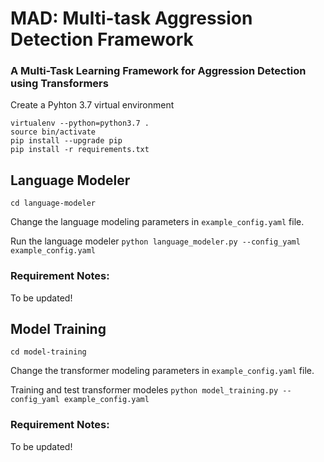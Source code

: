 # MAD: Multi-task Aggression Detection Framework

### A Multi-Task Learning Framework for Aggression Detection using Transformers


Create a Pyhton 3.7 virtual environment
```
virtualenv --python=python3.7 .
source bin/activate
pip install --upgrade pip
pip install -r requirements.txt
```

## Language Modeler
```cd language-modeler```

Change the language modeling parameters in ```example_config.yaml``` file.

Run the language modeler ```python language_modeler.py --config_yaml example_config.yaml```

### Requirement Notes:

To be updated!

## Model Training
```cd model-training```

Change the transformer modeling parameters in ```example_config.yaml``` file.

Training and test transformer modeles ```python model_training.py --config_yaml example_config.yaml```

### Requirement Notes:

To be updated!
